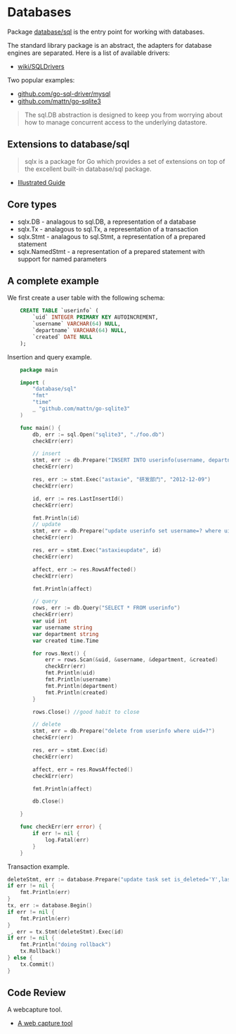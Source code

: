# Databases

Package [database/sql](https://golang.org/pkg/database/sql/) is the entry point
for working with databases.

The standard library package is an abstract, the adapters for database engines are separated. Here is a list of available drivers:

* [wiki/SQLDrivers](https://github.com/golang/go/wiki/SQLDrivers)

Two popular examples:

* [github.com/go-sql-driver/mysql](https://github.com/go-sql-driver/mysql)
* [github.com/mattn/go-sqlite3](https://github.com/mattn/go-sqlite3)

>  The sql.DB abstraction is designed to keep you from worrying about how to
>  manage concurrent access to the underlying datastore.

## Extensions to database/sql

> sqlx is a package for Go which provides a set of extensions on top of the
> excellent built-in database/sql package.

* [Illustrated Guide](https://jmoiron.github.io/sqlx/)

## Core types

* sqlx.DB - analagous to sql.DB, a representation of a database
* sqlx.Tx - analagous to sql.Tx, a representation of a transaction
* sqlx.Stmt - analagous to sql.Stmt, a representation of a prepared statement
* sqlx.NamedStmt - a representation of a prepared statement with support for named parameters

## A complete example

We first create a user table with the following schema:

```sql
    CREATE TABLE `userinfo` (
        `uid` INTEGER PRIMARY KEY AUTOINCREMENT,
        `username` VARCHAR(64) NULL,
        `departname` VARCHAR(64) NULL,
        `created` DATE NULL
    );
```

Insertion and query example.

```go
    package main

    import (
        "database/sql"
        "fmt"
        "time"
        _ "github.com/mattn/go-sqlite3"
    )

    func main() {
        db, err := sql.Open("sqlite3", "./foo.db")
        checkErr(err)

        // insert
        stmt, err := db.Prepare("INSERT INTO userinfo(username, departname, created) values(?,?,?)")
        checkErr(err)

        res, err := stmt.Exec("astaxie", "研发部门", "2012-12-09")
        checkErr(err)

        id, err := res.LastInsertId()
        checkErr(err)

        fmt.Println(id)
        // update
        stmt, err = db.Prepare("update userinfo set username=? where uid=?")
        checkErr(err)

        res, err = stmt.Exec("astaxieupdate", id)
        checkErr(err)

        affect, err := res.RowsAffected()
        checkErr(err)

        fmt.Println(affect)

        // query
        rows, err := db.Query("SELECT * FROM userinfo")
        checkErr(err)
        var uid int
        var username string
        var department string
        var created time.Time

        for rows.Next() {
            err = rows.Scan(&uid, &username, &department, &created)
            checkErr(err)
            fmt.Println(uid)
            fmt.Println(username)
            fmt.Println(department)
            fmt.Println(created)
        }

        rows.Close() //good habit to close

        // delete
        stmt, err = db.Prepare("delete from userinfo where uid=?")
        checkErr(err)

        res, err = stmt.Exec(id)
        checkErr(err)

        affect, err = res.RowsAffected()
        checkErr(err)

        fmt.Println(affect)

        db.Close()

    }

    func checkErr(err error) {
        if err != nil {
            log.Fatal(err)
        }
    }
```

Transaction example.

```go
deleteStmt, err := database.Prepare("update task set is_deleted='Y',last_modified_at=datetime() where id=?")
if err != nil {
    fmt.Println(err)
}
tx, err := database.Begin()
if err != nil {
    fmt.Println(err)
}
_, err = tx.Stmt(deleteStmt).Exec(id)
if err != nil {
    fmt.Println("doing rollback")
    tx.Rollback()
} else {
    tx.Commit()
}
```

## Code Review

A webcapture tool.

* [A web capture tool](example1/main.go)
